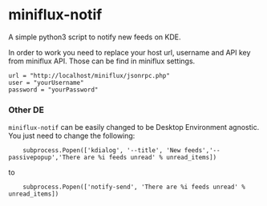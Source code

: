 # miniflux-notif
A simple python3 script to notify new feeds on KDE.

In order to work you need to replace your host url, username and API key from miniflux API.
Those can be find in miniflux settings.
```
url = "http://localhost/miniflux/jsonrpc.php"
user = "yourUsername"
password = "yourPassword"
```

### Other DE
`miniflux-notif` can be easily changed to be Desktop Environment agnostic. You just need to change the following:
```
	subprocess.Popen(['kdialog', '--title', 'New feeds','--passivepopup','There are %i feeds unread' % unread_items])
```
to
```
	subprocess.Popen(['notify-send', 'There are %i feeds unread' % unread_items])
```